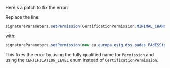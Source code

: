 Here's a patch to fix the error:

Replace the line:
```java
signatureParameters.setPermission(CertificationPermission.MINIMAL_CHANGES_PERMITTED);
```
with:
```java
signatureParameters.setPermission(new eu.europa.esig.dss.pades.PAdESSignatureParameters.Permission(eu.europa.esig.dss.pades.PAdESSignatureParameters.Permission.CERTIFICATION_LEVEL.MINIMAL));
```
This fixes the error by using the fully qualified name for `Permission` and using the `CERTIFICATION_LEVEL` enum instead of `CertificationPermission`.
